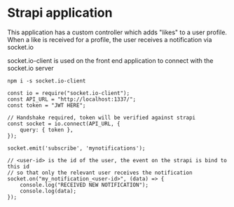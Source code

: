 # Strapi application

This application has a custom controller which adds "likes" to a user profile.
When a like is received for a profile, the user receives a notification via socket.io

socket.io-client is used on the front end application to connect with the socket.io server
```
npm i -s socket.io-client
```


```
const io = require("socket.io-client");
const API_URL = "http://localhost:1337/";
const token = "JWT HERE";

// Handshake required, token will be verified against strapi
const socket = io.connect(API_URL, {
    query: { token },
});

socket.emit('subscribe', 'mynotifications');

// <user-id> is the id of the user, the event on the strapi is bind to this id 
// so that only the relevant user receives the notification 
socket.on("my_notification_<user-id>", (data) => {
    console.log("RECEIVED NEW NOTIFICATION");
    console.log(data);
});
```